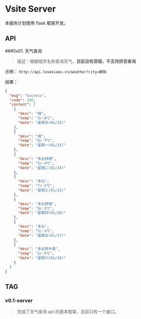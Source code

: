 # Vsite Server

本服务计划使用 flask 框架开发。

## API

###0x01. 天气查询
> 描述：根据城市名称查询天气，**目前没有容错，不支持拼音查询**

示例： `http://api.lovexiaov.cn/weather?city=朝阳`

结果：
```json
{
  "msg": "Success",
  "code": 200,
  "content": [
    {
      "desc": "晴",
      "temp": "3/-8℃",
      "date": "星期天(01/22)"
    },
    {
      "desc": "晴",
      "temp": "6/-7℃",
      "date": "星期一(01/23)"
    },
    {
      "desc": "多云转晴",
      "temp": "5/-4℃",
      "date": "星期二(01/24)"
    },
    {
      "desc": "多云",
      "temp": "7/-2℃",
      "date": "星期三(01/25)"
    },
    {
      "desc": "多云转晴",
      "temp": "9/-3℃",
      "date": "星期四(01/26)"
    },
    {
      "desc": "多云",
      "temp": "5/-3℃",
      "date": "星期五(01/27)"
    },
    {
      "desc": "多云转中雪",
      "temp": "2/-5℃",
      "date": "星期六(01/28)"
    }
  ]
}
```
## TAG

### v0.1-server
> 完成了天气查询 api 的基本框架，目前只有一个接口。


